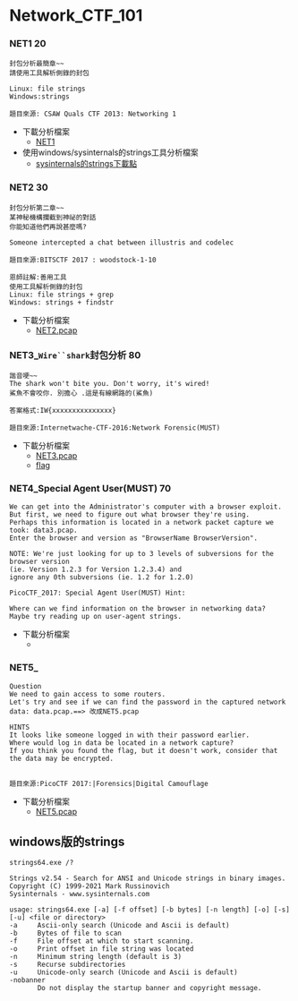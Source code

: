 # Network_CTF_101
### NET1  20
```
封包分析最簡章~~
請使用工具解析側錄的封包

Linux: file strings
Windows:strings

題目來源: CSAW Quals CTF 2013: Networking 1
```
- 下載分析檔案
  - [NET1](NET１.pcap)
- 使用windows/sysinternals的strings工具分析檔案
  - [sysinternals的strings下載點](https://learn.microsoft.com/en-us/sysinternals/downloads/strings)

### NET2  30
```
封包分析第二章~~
某神秘機構攔截到神祕的對話
你能知道他們再說甚麼嗎?

Someone intercepted a chat between illustris and codelec

題目來源:BITSCTF 2017 : woodstock-1-10

恩師註解:善用工具
使用工具解析側錄的封包
Linux: file strings + grep
Windows: strings + findstr
```
- 下載分析檔案
  - [NET2.pcap](NET2.pcap)

### NET3_`Wire``shark`封包分析  80
```
諧音哽~~
The shark won't bite you. Don't worry, it's wired!
鯊魚不會咬你. 別擔心 .這是有線網路的(鯊魚)

答案格式:IW{xxxxxxxxxxxxxxx}

題目來源:Internetwache-CTF-2016:Network Forensic(MUST)
```
- 下載分析檔案
  - [NET3.pcap](NET3.pcap)
  - [flag](flag.zip) 

### NET4_Special Agent User(MUST)  70
```
We can get into the Administrator's computer with a browser exploit.
But first, we need to figure out what browser they're using.
Perhaps this information is located in a network packet capture we took: data3.pcap.
Enter the browser and version as "BrowserName BrowserVersion".

NOTE: We're just looking for up to 3 levels of subversions for the browser version
(ie. Version 1.2.3 for Version 1.2.3.4) and
ignore any 0th subversions (ie. 1.2 for 1.2.0)

PicoCTF_2017: Special Agent User(MUST) Hint:

Where can we find information on the browser in networking data?
Maybe try reading up on user-agent strings.
```
- 下載分析檔案
  - []()
### NET5_
```
Question
We need to gain access to some routers.
Let's try and see if we can find the password in the captured network data: data.pcap.==> 改成NET5.pcap

HINTS
It looks like someone logged in with their password earlier.
Where would log in data be located in a network capture?
If you think you found the flag, but it doesn't work, consider that the data may be encrypted.


題目來源:PicoCTF 2017:|Forensics|Digital Camouflage
```
- 下載分析檔案
  - [NET5.pcap](NET5.pcap)
## windows版的strings
```
strings64.exe /?

Strings v2.54 - Search for ANSI and Unicode strings in binary images.
Copyright (C) 1999-2021 Mark Russinovich
Sysinternals - www.sysinternals.com

usage: strings64.exe [-a] [-f offset] [-b bytes] [-n length] [-o] [-s] [-u] <file or directory>
-a     Ascii-only search (Unicode and Ascii is default)
-b     Bytes of file to scan
-f     File offset at which to start scanning.
-o     Print offset in file string was located
-n     Minimum string length (default is 3)
-s     Recurse subdirectories
-u     Unicode-only search (Unicode and Ascii is default)
-nobanner
       Do not display the startup banner and copyright message.
```
